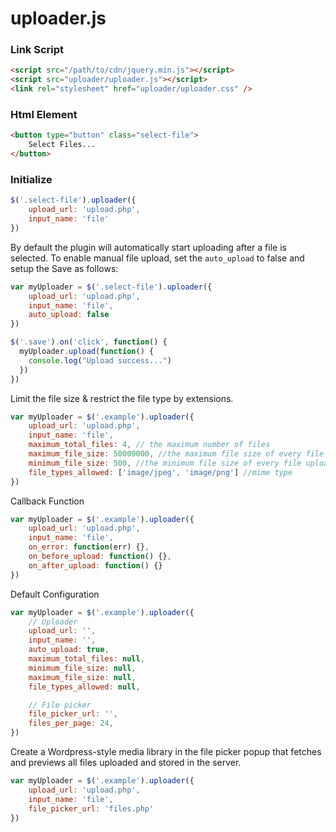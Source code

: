 # uploader.js

### Link Script
```html
<script src="/path/to/cdn/jquery.min.js"></script>
<script src="uploader/uploader.js"></script>
<link rel="stylesheet" href="uploader/uploader.css" />
```

### Html Element
```html
<button type="button" class="select-file">
    Select Files...
</button>
```

### Initialize
```js
$('.select-file').uploader({
    upload_url: 'upload.php',
    input_name: 'file'
})
```

By default the plugin will automatically start uploading after a file is selected. To enable manual file upload, set the `auto_upload` to false and setup the Save as follows:

```js
var myUploader = $('.select-file').uploader({
    upload_url: 'upload.php',
    input_name: 'file',
    auto_upload: false
})

$('.save').on('click', function() {
  myUploader.upload(function() {
    console.log("Upload success...")
  })
})
```
Limit the file size & restrict the file type by extensions.
```js
var myUploader = $('.example').uploader({
    upload_url: 'upload.php',
    input_name: 'file',
    maximum_total_files: 4, // the maximum number of files
    maximum_file_size: 50009000, //the maximum file size of every file uploaded
    minimum_file_size: 500, //the minimum file size of every file uploaded
    file_types_allowed: ['image/jpeg', 'image/png'] //mime type
})
```
Callback Function
```js
var myUploader = $('.example').uploader({
    upload_url: 'upload.php',
    input_name: 'file',
    on_error: function(err) {},
    on_before_upload: function() {},
    on_after_upload: function() {}
})
```
Default Configuration
```js
var myUploader = $('.example').uploader({
    // Uploader
    upload_url: '',
    input_name: '',
    auto_upload: true,
    maximum_total_files: null,
    minimum_file_size: null,
    maximum_file_size: null,
    file_types_allowed: null,

    // File picker
    file_picker_url: '',
    files_per_page: 24,
})
```
Create a Wordpress-style media library in the file picker popup that fetches and previews all files uploaded and stored in the server.
```js
var myUploader = $('.example').uploader({
    upload_url: 'upload.php',
    input_name: 'file',
    file_picker_url: 'files.php'
})
```